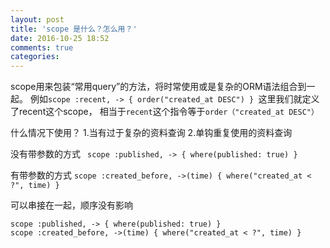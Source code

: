 ```yaml
---
layout: post
title: 'scope 是什么？怎么用？'
date: 2016-10-25 18:52
comments: true
categories: 
---
```

scope用来包装“常用query”的方法，将时常使用或是复杂的ORM语法组合到一起。
例如`scope :recent, -> { order("created_at DESC") } `这里我们就定义了recent这个scope，
相当于`recent`这个指令等于`order（"created_at DESC"）`

什么情况下使用？
1.当有过于复杂的资料查询
2.单钩重复使用的资料查询

没有带参数的方式
` scope :published, -> { where(published: true) }`

有带参数的方式
`scope :created_before, ->(time) { where("created_at < ?", time) }`

可以串接在一起，顺序没有影响
```
scope :published, -> { where(published: true) }
scope :created_before, ->(time) { where("created_at < ?", time) }
```